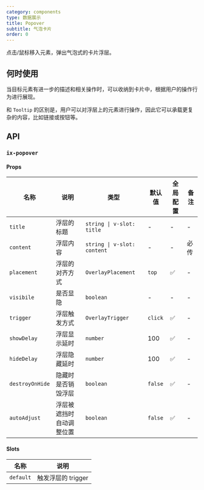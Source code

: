 ```yaml
---
category: components
type: 数据展示
title: Popover
subtitle: 气泡卡片
order: 0
---
```


点击/鼠标移入元素，弹出气泡式的卡片浮层。

## 何时使用

当目标元素有进一步的描述和相关操作时，可以收纳到卡片中，根据用户的操作行为进行展现。

和 `Tooltip` 的区别是，用户可以对浮层上的元素进行操作，因此它可以承载更复杂的内容，比如链接或按钮等。

## API

### `ix-popover`

#### Props

| 名称 | 说明 | 类型  | 默认值 | 全局配置 | 备注 |
| --- | --- | --- | --- | --- | --- |
| `title` | 浮层的标题 | `string \| v-slot: title` | - | - | - |
| `content` | 浮层内容 | `string \| v-slot: content` | - | - | 必传 |
| `placement` | 浮层的对齐方式 | `OverlayPlacement` | `top` | ✅ | - |
| `visibile` | 是否显隐 | `boolean` | - | - | - |
| `trigger` | 浮层触发方式 | `OverlayTrigger` | `click` | ✅ | - |
| `showDelay` | 浮层显示延时 | `number` | 100 | ✅ | - |
| `hideDelay` | 浮层隐藏延时 | `number` | 100 | ✅ | - |
| `destroyOnHide` | 隐藏时是否销毁浮层 | `boolean` | `false` | ✅ | - |
| `autoAdjust` | 浮层被遮挡时自动调整位置 | `boolean` | `false` | ✅ | - |

#### Slots

| 名称 | 说明 |
| --- | --- |
| `default` | 触发浮层的 trigger |

